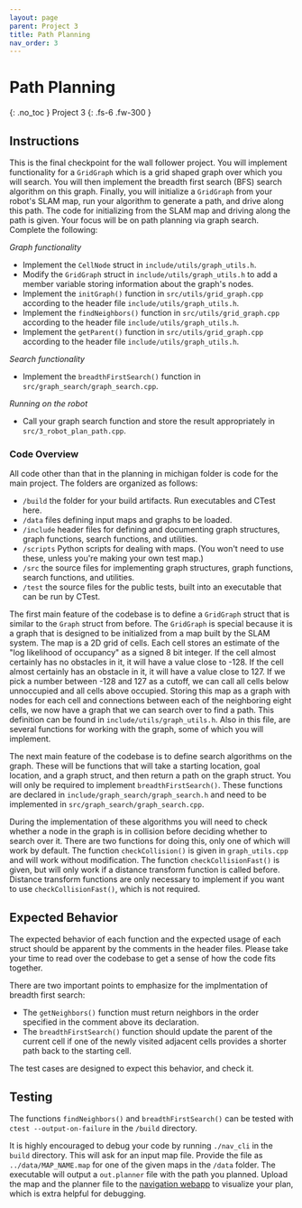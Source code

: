 ```yaml
---
layout: page
parent: Project 3
title: Path Planning
nav_order: 3
---
```


# Path Planning
{: .no_toc }
Project 3
{: .fs-6 .fw-300 }

## Instructions

This is the final checkpoint for the wall follower project. You will implement functionality for a ```GridGraph``` which is a grid shaped graph over which you will search. You will then implement the breadth first search (BFS) search algorithm on this graph. Finally, you will initialize a ```GridGraph``` from your robot's SLAM map, run your algorithm to generate a path, and drive along this path. The code for initializing from the SLAM map and driving along the path is given. Your focus will be on path planning via graph search. Complete the following:

*Graph functionality*
- Implement the ```CellNode``` struct in ```include/utils/graph_utils.h```.
- Modify the ```GridGraph``` struct in ```include/utils/graph_utils.h``` to add a member variable storing information about the graph's nodes.
- Implement the ```initGraph()``` function in ```src/utils/grid_graph.cpp``` according to the header file ```include/utils/graph_utils.h```.
- Implement the ```findNeighbors()``` function in ```src/utils/grid_graph.cpp``` according to the header file ```include/utils/graph_utils.h```.
- Implement the ```getParent()``` function in ```src/utils/grid_graph.cpp``` according to the header file ```include/utils/graph_utils.h```.

*Search functionality*
- Implement the ```breadthFirstSearch()``` function in ```src/graph_search/graph_search.cpp```.

*Running on the robot*
- Call your graph search function and store the result appropriately in ```src/3_robot_plan_path.cpp```. 

### Code Overview

All code other than that in the planning in michigan folder is code for the main project. The folders are organized as follows:

- ```/build``` the folder for your build artifacts. Run executables and CTest here.
- ```/data``` files defining input maps and graphs to be loaded.
- ```/include``` header files for defining and documenting graph structures, graph functions, search functions, and utilities.
- ```/scripts``` Python scripts for dealing with maps. (You won't need to use these, unless you're making your own test map.)
- ```/src``` the source files for implementing graph structures, graph functions, search functions, and utilities.
- ```/test``` the source files for the public tests, built into an executable that can be run by CTest.

The first main feature of the codebase is to define a ```GridGraph``` struct that is similar to the ```Graph``` struct from before. The ```GridGraph``` is special because it is a graph that is designed to be initialized from a map built by the SLAM system. The map is a 2D grid of cells. Each cell stores an estimate of the "log likelihood of occupancy" as a signed 8 bit integer. If the cell almost certainly has no obstacles in it, it will have a value close to -128. If the cell almost certainly has an obstacle in it, it will have a value close to 127. If we pick a number between -128 and 127 as a cutoff, we can call all cells below unnoccupied and all cells above occupied. Storing this map as a graph with nodes for each cell and connections between each of the neighboring eight cells, we now have a graph that we can search over to find a path. This definition can be found in ```include/utils/graph_utils.h```. Also in this file, are several functions for working with the graph, some of which you will implement.

The next main feature of the codebase is to define search algorithms on the graph. These will be functions that will take a starting location, goal location, and a graph struct, and then return a path on the graph struct. You will only be required to implement ```breadthFirstSearch()```. These functions are declared in ```include/graph_search/graph_search.h``` and need to be implemented in ```src/graph_search/graph_search.cpp```.

During the implementation of these algorithms you will need to check whether a node in the graph is in collision before deciding whether to search over it. There are two functions for doing this, only one of which will work by default. The function ```checkCollision()``` is given in ```graph_utils.cpp``` and will work without modification. The function ```checkCollisionFast()``` is given, but will only work if a distance transform function is called before. Distance transform functions are only necessary to implement if you want to use ```checkCollisionFast()```, which is not required. 

## Expected Behavior

The expected behavior of each function and the expected usage of each struct should be apparent by the comments in the header files. Please take your time to read over the codebase to get a sense of how the code fits together. 

There are two important points to emphasize for the implmentation of breadth first search:
- The ```getNeighbors()``` function must return neighbors in the order specified in the comment above its declaration. 
- The ```breadthFirstSearch()``` function should update the parent of the current cell if one of the newly visited adjacent cells provides a shorter path back to the starting cell. 

The test cases are designed to expect this behavior, and check it.

## Testing

The functions ```findNeighbors()``` and ```breadthFirstSearch()``` can be tested with ```ctest --output-on-failure``` in the ```/build``` directory.

It is highly encouraged to debug your code by running ```./nav_cli``` in the ```build``` directory. This will ask for an input map file. Provide the file as ```../data/MAP_NAME.map``` for one of the given maps in the ```/data``` folder. The executable will output a ```out.planner``` file with the path you planned. Upload the map and the planner file to the [navigation webapp](https://hellorob.org/nav-app/) to visualize your plan, which is extra helpful for debugging.
